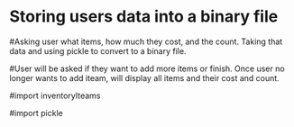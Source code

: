 # Storing users data into a binary file

#Asking user what items, how much they cost, and the count. Taking that data and using pickle to convert to a binary file.

#User will be asked if they want to add more items or finish. Once user no longer wants to add iteam, will display all items and their cost and count. 

#import inventoryIteams

#import pickle

